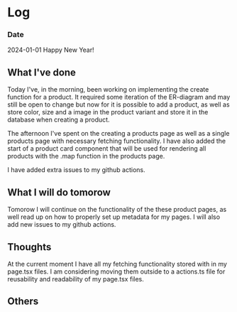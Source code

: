 # Log

### Date

2024-01-01 Happy New Year!

## What I've done

Today I've, in the morning, been working on implementing the create function for a product. It required some iteration of the ER-diagram and may still be open to change but now for it is possible to add a product, as well as store color, size and a image in the product variant and store it in the database when creating a product.

The afternoon I've spent on the creating a products page as well as a single products page with necessary fetching functionality. I have also added the start of a product card component that will be used for rendering all products with the .map function in the products page.

I have added extra issues to my github actions.

## What I will do tomorow

Tomorow I will continue on the functionality of the these product pages, as well read up on how to properly set up metadata for my pages. I will also add new issues to my github actions.

## Thoughts

At the current moment I have all my fetching functionality stored with in my page.tsx files. I am considering moving them outside to a actions.ts file for reusability and readability of my page.tsx files.

## Others
